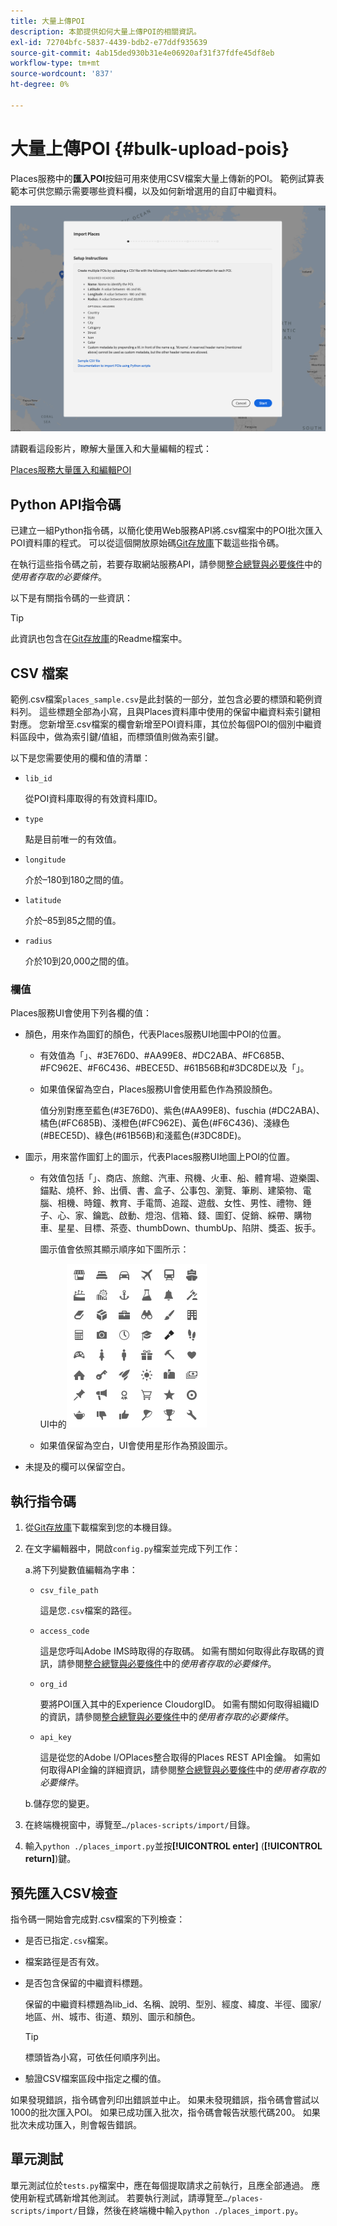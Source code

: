```yaml
---
title: 大量上傳POI
description: 本節提供如何大量上傳POI的相關資訊。
exl-id: 72704bfc-5837-4439-bdb2-e77ddf935639
source-git-commit: 4ab15ded930b31e4e06920af31f37fdfe45df8eb
workflow-type: tm+mt
source-wordcount: '837'
ht-degree: 0%

---
```


# 大量上傳POI {#bulk-upload-pois}

Places服務中的&#x200B;**匯入POI**&#x200B;按鈕可用來使用CSV檔案大量上傳新的POI。 範例試算表範本可供您顯示需要哪些資料欄，以及如何新增選用的自訂中繼資料。

![大量匯入畫面](/help/assets/Bulk-import.png)

請觀看這段影片，瞭解大量匯入和大量編輯的程式：

<!--I changed this embed to a link to pass validation. We should not link to youtube videos, so please upload this to MCP-->

[Places服務大量匯入和編輯POI](https://www.youtube.com/watch?v=75qVtirsXhg)

## Python API指令碼

已建立一組Python指令碼，以簡化使用Web服務API將.csv檔案中的POI批次匯入POI資料庫的程式。 可以從這個開放原始碼[Git存放庫](https://github.com/adobe/places-scripts)下載這些指令碼。

在執行這些指令碼之前，若要存取網站服務API，請參閱[整合總覽與必要條件](/help/web-service-api/adobe-i-o-integration.md)中的&#x200B;*使用者存取的必要條件*。

以下是有關指令碼的一些資訊：

>[!TIP]
>
>此資訊也包含在[Git存放庫](https://github.com/adobe/places-scripts)的Readme檔案中。

## CSV 檔案

範例.csv檔案`places_sample.csv`是此封裝的一部分，並包含必要的標頭和範例資料列。 這些標題全部為小寫，且與Places資料庫中使用的保留中繼資料索引鍵相對應。 您新增至.csv檔案的欄會新增至POI資料庫，其位於每個POI的個別中繼資料區段中，做為索引鍵/值組，而標頭值則做為索引鍵。

以下是您需要使用的欄和值的清單：

* `lib_id`

  從POI資料庫取得的有效資料庫ID。

* `type`

  點是目前唯一的有效值。

* `longitude`

  介於–180到180之間的值。

* `latitude`

  介於–85到85之間的值。

* `radius`

  介於10到20,000之間的值。

### 欄值

Places服務UI會使用下列各欄的值：

* 顏色，用來作為圖釘的顏色，代表Places服務UI地圖中POI的位置。
   * 有效值為「」、#3E76D0、#AA99E8、#DC2ABA、#FC685B、#FC962E、#F6C436、#BECE5D、#61B56B和#3DC8DE以及「」。
   * 如果值保留為空白，Places服務UI會使用藍色作為預設顏色。

     值分別對應至藍色(#3E76D0)、紫色(#AA99E8)、fuschia (#DC2ABA)、橘色(#FC685B)、淺橙色(#FC962E)、黃色(#F6C436)、淺綠色(#BECE5D)、綠色(#61B56B)和淺藍色(#3DC8DE)。

* 圖示，用來當作圖釘上的圖示，代表Places服務UI地圖上POI的位置。

   * 有效值包括「」、商店、旅館、汽車、飛機、火車、船、體育場、遊樂園、錨點、燒杯、鈴、出價、書、盒子、公事包、瀏覽、筆刷、建築物、電腦、相機、時鐘、教育、手電筒、追蹤、遊戲、女性、男性、禮物、錘子、心、家、鑰匙、啟動、燈泡、信箱、錢、圖釘、促銷、綵帶、購物車、星星、目標、茶壺、thumbDown、thumbUp、陷阱、獎盃、扳手。

     圖示值會依照其顯示順序如下圖所示：

     UI中的![圖示](/help/assets/UI_icons.png)

   * 如果值保留為空白，UI會使用星形作為預設圖示。

* 未提及的欄可以保留空白。

## 執行指令碼

1. 從[Git存放庫](https://github.com/adobe/places-scripts)下載檔案到您的本機目錄。
1. 在文字編輯器中，開啟`config.py`檔案並完成下列工作：

   a.將下列變數值編輯為字串：

   * `csv_file_path`

     這是您`.csv`檔案的路徑。

   * `access_code`

     這是您呼叫Adobe IMS時取得的存取碼。 如需有關如何取得此存取碼的資訊，請參閱[整合總覽與必要條件](/help/web-service-api/adobe-i-o-integration.md)中的&#x200B;*使用者存取的必要條件*。

   * `org_id`

     要將POI匯入其中的Experience CloudorgID。 如需有關如何取得組織ID的資訊，請參閱[整合總覽與必要條件](/help/web-service-api/adobe-i-o-integration.md)中的&#x200B;*使用者存取的必要條件*。

   * `api_key`

     這是從您的Adobe I/OPlaces整合取得的Places REST API金鑰。 如需如何取得API金鑰的詳細資訊，請參閱[整合總覽與必要條件](/help/web-service-api/adobe-i-o-integration.md)中的&#x200B;*使用者存取的必要條件*。

   b.儲存您的變更。

1. 在終端機視窗中，導覽至`…/places-scripts/import/`目錄。
1. 輸入`python ./places_import.py`並按&#x200B;**[!UICONTROL enter]** (**[!UICONTROL return]**)鍵。


## 預先匯入CSV檢查

指令碼一開始會完成對.csv檔案的下列檢查：

* 是否已指定`.csv`檔案。
* 檔案路徑是否有效。
* 是否包含保留的中繼資料標題。

  保留的中繼資料標題為lib_id、名稱、說明、型別、經度、緯度、半徑、國家/地區、州、城市、街道、類別、圖示和顏色。

  >[!TIP]
  >
  >標頭皆為小寫，可依任何順序列出。

* 驗證CSV檔案區段中指定之欄的值。

如果發現錯誤，指令碼會列印出錯誤並中止。 如果未發現錯誤，指令碼會嘗試以1000的批次匯入POI。 如果已成功匯入批次，指令碼會報告狀態代碼200。 如果批次未成功匯入，則會報告錯誤。

## 單元測試

單元測試位於`tests.py`檔案中，應在每個提取請求之前執行，且應全部通過。 應使用新程式碼新增其他測試。 若要執行測試，請導覽至`…/places-scripts/import/`目錄，然後在終端機中輸入`python ./places_import.py`。

